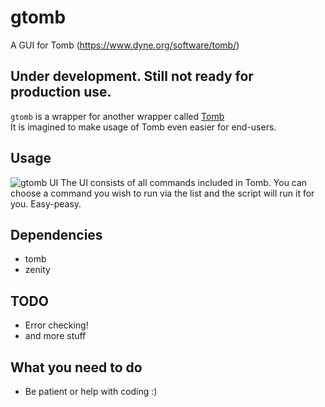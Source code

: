 # gtomb
A GUI for Tomb (https://www.dyne.org/software/tomb/)

## Under development. Still not ready for production use.

`gtomb` is a wrapper for another wrapper called [Tomb](https://github.com/dyne/Tomb)  
It is imagined to make usage of Tomb even easier for end-users.

## Usage
![gtomb UI](https://github.com/parazyd/gtomb/raw/master/screenshot.png "gtomb UI")
The UI consists of all commands included in Tomb. You can choose a command you wish to run via the
list and the script will run it for you. Easy-peasy.

## Dependencies
* tomb
* zenity

## TODO
* Error checking!
* and more stuff 

## What you need to do
* Be patient or help with coding :)
